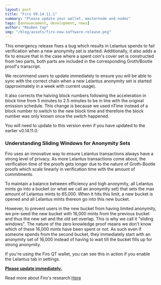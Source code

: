 ```yaml
---
layout: post
title: "Firo V0.14.11.1"
summary: "Please update your wallet, masternode and nodes"
tags: [announcement, development, news]
author: "Reuben Yap"
img: "/blog/assets/firo-new-software-release.png"
---
```

This emergency release fixes a bug which results in Lelantus spends to fail verification when a new anonymity set is started. Additionally, it also adds a fix to ensure that in the case where a spent coin's cover set is constructed from two parts, both parts are included in the corresponding Groth/Bootle proof's transcript.  

We recommend users to update immediately to ensure you will be able to sync with the correct chain when a new Lelantus anonymity set is started (approximately in a week with current usage).  

It also corrects the halving block numbers following the acceleration in block time from 5 minutes to 2.5 minutes to be in line with the original emission schedule. This change is because we used nTime instead of a block number to switch to the new block time and therefore the block number was only known once the switch happened.  

You will need to update to this version even if you have updated to the earlier v0.14.11.0.  

### Understanding Sliding Windows for Anonymity Sets  

Firo uses an innovative way to ensure Lelantus transactions always have a strong level of privacy. As more Lelantus transactions come about, the verification time of the proofs gets longer due to the nature of Groth-Bootle proofs which scale linearly in verification time with the amount of commitments.

To maintain a balance between efficiency and high anonymity, all Lelantus mints go into a bucket (or what we call an anonymity set) that sets the max amount of Lelantus mints to 65,000. When it hits this limit, a new bucket is opened and all Lelantus mints thereon go into this new bucket.

However, to prevent users in the new bucket from having limited anonymity, we pre-seed the new bucket with 16,000 mints from the previous bucket and thus the new set and the old set overlap. This is why we call it "sliding windows". The nature of the zero knowledge proof means we don't know which of these 16,000 mints have been spent or not. As such even if someone spends from the second bucket, they immediately start with an anonymity set of 16,000 instead of having to wait till the bucket fills up for strong anonymity.

[](/blog/assets/lelantus-anonymity-sets.jpg)

If you're using the Firo QT wallet, you can see this in action if you enable the Lelantus tab in settings.

**[Please update immediately.](https://github.com/firoorg/firo/releases/tag/v0.14.11.1)**

Read more about Firo's research [Here](https://firo.org/about/research/)